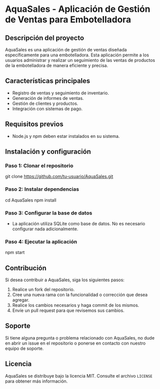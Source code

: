 # AquaSales - Aplicación de Gestión de Ventas para Embotelladora

## Descripción del proyecto
AquaSales es una aplicación de gestión de ventas diseñada específicamente para una embotelladora. Esta aplicación permite a los usuarios administrar y realizar un seguimiento de las ventas de productos de la embotelladora de manera eficiente y precisa.

## Características principales
- Registro de ventas y seguimiento de inventario.
- Generación de informes de ventas.
- Gestión de clientes y productos.
- Integración con sistemas de pago.

## Requisitos previos
- Node.js y npm deben estar instalados en su sistema.

## Instalación y configuración

### Paso 1: Clonar el repositorio
git clone https://github.com/tu-usuario/AquaSales.git

### Paso 2: Instalar dependencias
cd AquaSales
npm install

### Paso 3: Configurar la base de datos
- La aplicación utiliza SQLite como base de datos. No es necesario configurar nada adicionalmente.

### Paso 4: Ejecutar la aplicación
npm start

## Contribución
Si desea contribuir a AquaSales, siga los siguientes pasos:

1. Realice un fork del repositorio.
2. Cree una nueva rama con la funcionalidad o corrección que desea agregar.
3. Realice los cambios necesarios y haga commit de los mismos.
4. Envíe un pull request para que revisemos sus cambios.

## Soporte
Si tiene alguna pregunta o problema relacionado con AquaSales, no dude en abrir un issue en el repositorio o ponerse en contacto con nuestro equipo de soporte.

## Licencia
AquaSales se distribuye bajo la licencia MIT. Consulte el archivo `LICENSE` para obtener más información.